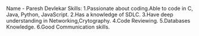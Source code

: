 Name - Paresh Devlekar
Skills:
1.Passionate about coding.Able to code in C, Java, Python, JavaScript.
2.Has a knowledge of SDLC.
3.Have deep understanding in Networking,Crytography.
4.Code Reviewing.
5.Databases Knowledge.
6.Good Communication skills.
